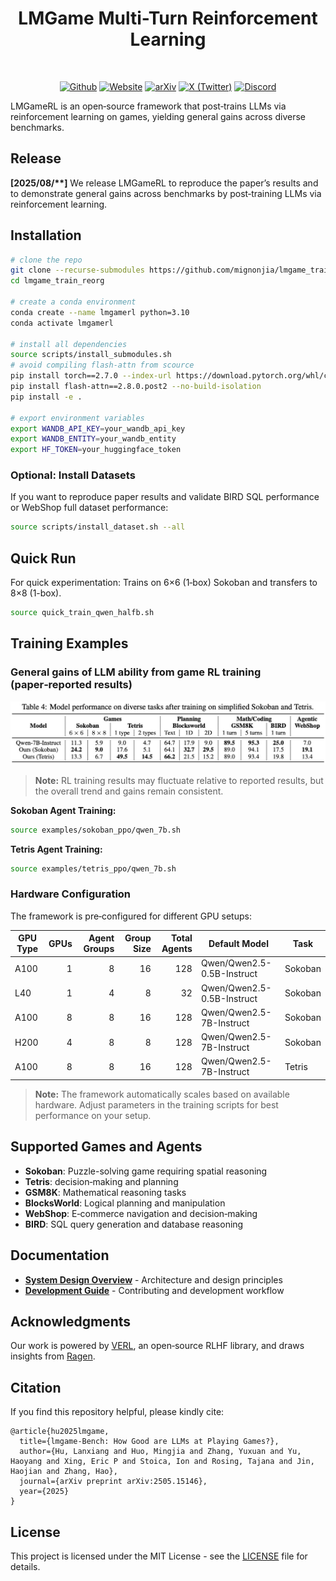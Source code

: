 <div align="center">

# LMGame Multi-Turn Reinforcement Learning

</div>

<div>
<br>

<div align="center">


[![Github](https://img.shields.io/badge/LMGameRL-000000?style=for-the-badge&logo=github&logoColor=white)](https://github.com/mignonjia/lmgame_train_reorg)
[![Website](https://img.shields.io/badge/Site-%23000000.svg?style=for-the-badge&logo=semanticweb&logoColor=white)](https://lmgame.org) 
[![arXiv](https://img.shields.io/badge/arXiv-2505.15146-B31B1B?style=for-the-badge&logo=arxiv&logoColor=white)](https://arxiv.org/abs/2505.15146)
[![X (Twitter)](https://img.shields.io/badge/Follow-HaoAILab-000000?style=for-the-badge&logo=x&logoColor=white)](https://x.com/haoailab)
[![Discord](https://img.shields.io/badge/Join%20Discord-5865F2?style=for-the-badge&logo=discord&logoColor=white)](https://discord.gg/x3dTHfyRZE)

</div>

</div>

LMGameRL is an open‑source framework that post‑trains LLMs via reinforcement learning on games, yielding general gains across diverse benchmarks.

## Release
<strong>[2025/08/**]</strong> We release LMGameRL to reproduce the paper’s results and to demonstrate general gains across benchmarks by post‑training LLMs via reinforcement learning.


## Installation

   ```bash
   # clone the repo
   git clone --recurse-submodules https://github.com/mignonjia/lmgame_train_reorg.git
   cd lmgame_train_reorg

   # create a conda environment
   conda create --name lmgamerl python=3.10
   conda activate lmgamerl

   # install all dependencies
   source scripts/install_submodules.sh
   # avoid compiling flash-attn from scource
   pip install torch==2.7.0 --index-url https://download.pytorch.org/whl/cu128
   pip install flash-attn==2.8.0.post2 --no-build-isolation
   pip install -e .

   # export environment variables
   export WANDB_API_KEY=your_wandb_api_key
   export WANDB_ENTITY=your_wandb_entity
   export HF_TOKEN=your_huggingface_token
   ```


### Optional: Install Datasets
If you want to reproduce paper results and validate BIRD SQL performance or WebShop full dataset performance:
```bash
source scripts/install_dataset.sh --all
```

## Quick Run

For quick experimentation:
Trains on 6×6 (1‑box) Sokoban and transfers to 8×8 (1-box).

```bash
source quick_train_qwen_halfb.sh
```

## Training Examples

### General gains of LLM ability from game RL training (paper‑reported results)


![Table 4: Model performance on diverse tasks](docs/assets/table4.png)

> **Note:** RL training results may fluctuate relative to reported results, but the overall trend and gains remain consistent.

**Sokoban Agent Training:**
```bash
source examples/sokoban_ppo/qwen_7b.sh
```

**Tetris Agent Training:**
```bash
source examples/tetris_ppo/qwen_7b.sh
```


### Hardware Configuration

The framework is pre‑configured for different GPU setups:

| GPU Type | GPUs | Agent Groups | Group Size | Total Agents | Default Model | Task |
|---|---:|---:|---:|---:|---|---|
| A100 | 1 | 8 | 16 | 128 | Qwen/Qwen2.5-0.5B-Instruct | Sokoban |
| L40 | 1 | 4 | 8 | 32 | Qwen/Qwen2.5-0.5B-Instruct | Sokoban |
| A100 | 8 | 8 | 16 | 128 | Qwen/Qwen2.5-7B-Instruct | Sokoban |
| H200 | 4 | 8 | 8 | 128 | Qwen/Qwen2.5-7B-Instruct | Sokoban |
| A100 | 8 | 8 | 16 | 128 | Qwen/Qwen2.5-7B-Instruct | Tetris |



> **Note:** The framework automatically scales based on available hardware. Adjust parameters in the training scripts for best performance on your setup.

## Supported Games and Agents

- **Sokoban**: Puzzle-solving game requiring spatial reasoning
- **Tetris**: decision‑making and planning
- **GSM8K**: Mathematical reasoning tasks
- **BlocksWorld**: Logical planning and manipulation
- **WebShop**: E‑commerce navigation and decision‑making
- **BIRD**: SQL query generation and database reasoning

## Documentation

- **[System Design Overview](docs/SYSTEMDESIGN.md)** - Architecture and design principles
- **[Development Guide](docs/DEVELOPMENT.md)** - Contributing and development workflow

## Acknowledgments

Our work is powered by [VERL](https://github.com/volcengine/verl), an open‑source RLHF library, and draws insights from [Ragen](https://github.com/RAGEN-AI/RAGEN).

## Citation
If you find this repository helpful, please kindly cite:
```
@article{hu2025lmgame,
  title={lmgame-Bench: How Good are LLMs at Playing Games?},
  author={Hu, Lanxiang and Huo, Mingjia and Zhang, Yuxuan and Yu, Haoyang and Xing, Eric P and Stoica, Ion and Rosing, Tajana and Jin, Haojian and Zhang, Hao},
  journal={arXiv preprint arXiv:2505.15146},
  year={2025}
}
```

## License

This project is licensed under the MIT License - see the [LICENSE](LICENSE) file for details.
